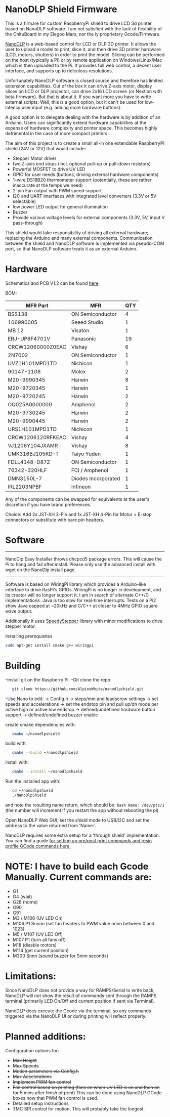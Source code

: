 # NanoDLP Shield Firmware

This is a firmare for custom RaspberryPi shield to drive LCD 3d printer based on NanoDLP software.  I am not satisfied with the lack of flexibility of the ChituBoard in my Elegoo Mars, nor the ly proprietary Gcode/Firmware.

[NanoDLP](https://www.nanodlp.com/) is a web-based control for LCD or DLP 3D printer. It allows the user to upload
a model to print, slice it, and then drive 3D printer hardware (LCD, motors, shutters) in order to print the model.  Slicing can be performed on the host (typically a Pi) or by remote application on Windows/Linux/Mac which is then uploaded to the Pi. It provides full web control, a decent user interface, and supports up to ridiculous resolutions.

Unfortunately NanoDLP software is closed source and therefore has limited extension capabilities. Out of the box
it can drive Z-axis motor, display slices on LCD or DLP projector, can drive 2x16 LCD screen (or Nextion with beta firmware). But that is about it. If
you want more you have to write external scripts. Well, this is a good option, but it can't be used for low-latency
user input (e.g. adding more hardware buttons).

A good option is to delegate dealing with the hardware is by addition of an Arduino. Users can significantly extend hardware capabilities at the expense of hardware complexity and printer space.  This becomes highly detrimental in the case of more compact printers.

The aim of this project is to create a small all-in one extendable RaspberryPI shield (24V or 12V) that would include:
- Stepper Motor driver
- two Z-axis end stops (incl. optional pull-up or pull-down resistors)
- Powerful MOSFET to drive UV LED
- GPIO for user needs (buttons, driving external hardware components)
- 1-wire DS18B20 thermometer support (potentially, these are rather inaccurate at the temps we need)
- 2-pin Fan output with PWM speed support
- I2C and UART interfaces with integrated level converters (3.3V or 5V selectable)
- low power LED output for general illumination
- Buzzer
- Provide various voltage levels for external components (3.3V, 5V, input V pass-through)

This shield would take responsibility of driving all external hardware; replacing the Arduino and many external components.
Communication between the shield and NanoDLP software is implemented via pseudo-COM port, so that NanoDLP software treats it as an external Arduino.

# Hardware

Schematics and PCB V1.2 can be found [here](https://easyeda.com/editor#id=|54ad5a3a352e4a90804909cb4819c47c|c782efdc5bfa4d89bbee21e779a59103).

BOM:

MFR Part | MFR | QTY 
---| --- | --- 
BSS138 | ON Semiconductor | 4   
106990005 | Seeed Studio | 1   
MB 12	| Visaton | 1   
ERJ-UP8F4701V | Panasonic | 19  
CRCW12060000Z0EAC | Vishay	| 6   
2N7002 | ON Semiconductor | 1   
UVZ1H101MPD1TD	| Nichicon | 1   
90147-1108 | Molex | 2   
M20-9990345	| Harwin	| 8   
M20-9720345 | Harwin	| 1   
M20-9720245 | Harwin	| 2   
OQ025A000000G | Amphenol | 2   
M20-9730245	| Harwin | 2   
M20-9990445	| Harwin | 2   
URS1H101MPD1TD	| Nichicon | 1   
CRCW1206120RFKEAC	| Vishay | 4   
VJ1206Y104JXAMR | Vishay | 8   
UMK316BJ105KD-T | Taiyo Yuden	| 1   
FDLL4148-D87Z | ON Semiconductor	| 1   
76342-320HLF | FCI / Amphenol	| 1   
DMN3150L-7 | Diodes Incorporated |	1   
IRL2203NPBF | Infineon | 1   

Any of the components can be swapped for equivalents at the user's discretion if you have brand preferences.

Choice: Add 2x JST-XH 3-Pin and 1x JST-XH 4-Pin for Motor + E-stop connectors or substitute with bare pin headers.

# Software

***
NanoDlp Easy Installer throws dhcpcd5 package errors. This will cause the Pi to hang and fail after install. Please only use the advanced install with wget on the NanoDlp install page.
***

Software is based on WiringPi library which provides a Arduino-like interface to drive RasPi's GPIOs. WiringPi is no longer in development, and its creator will no longer support it.  I am in search of alternate C++/C implementations. Java is too slow for real-time interrupts. Tests on a Pi2 show Java capped at ~20kHz and C/C++ at closer to 4MHz GPIO square wave output.

Additionally it uses
[SpeedyStepper](https://github.com/Stan-Reifel/SpeedyStepper) library with minor modifications to drive stepper motor.

Installing prerequisites
```bash
sudo apt-get install cmake g++ wiringpi
```

# Building
-Install git on the Raspberry Pi.
-Git clone the repo:
```bash
   git clone https://github.com/AlpineWhite/nanodlpshield.git
```

-Use Nano to edit:
    -> Config.h
        -> steps/mm and leadscrew settings
        -> set speeds and accelerations
        -> set the endstop pin and pull up/dn mode per active high or active low endstop
        -> defined/undefined hardware button support
        -> defined/undefined buzzer enable

 create cmake dependencies with:
 ```bash
    cmake ~/nanodlpshield
 ```   
 build with:
 ```bash
    cmake --build ~/nanodlpshield
 ```  
 install with:
 ```bash
    cmake --install ~/nanodlpshield
 ```    
 Run the installed app with:
 ```bash
    cd ~/nanodlpshield
    ./NanoDlpShield
 ```
 and note the resulting name return, which should be:
     ```bash
     Name: /dev/pts/1
     ```
    (the number will increment if you restart the app without rebooting the pi)

 Open NanoDLP Web GUI, set the shield mode to USB/I2C and set the address to the value returned from 'Name:'.

 NanoDLP requires some extra setup for a 'through shield' implementation.  You can find a guide [for setting up pre/post print commands and resin profile GCode commands here.](https://www.nanodlp.com/forum/viewtopic.php?id=41)

# NOTE: I have to build each Gcode Manually. Current commands are:

 - G1
 - G4 (wait)
 - G28 (home)
 - G90
 - G91
 - M3 / M106 (UV LED On)
 - M106 P1 Snnnn (set fan headers to PWM value nnnn between 0 and 1023)
 - M5 / M107 (UV LED Off)
 - M107 P1 (turn all fans off)
 - M18 (disable motors)
 - M114 (get current position)
 - M300 Snnn (sound buzzer for Snnn seconds)


# Limitations:

 Since NanoDLP does not provide a way for RAMPS/Serial to write back, NanoDLP will not show the result of commands sent through the RAMPS terminal (primarily LED On/Off and current position if sent via Terminal).

 NanoDLP does execute the Gcode via the terminal, so any commands triggered via the NanoDLP UI or during printing will reflect properly.

# Planned additions:

 Configuration options for:
  - <strike>Max Height</strike>
  - <strike>Max Speeds</strike>
  - <strike>Motion parameters via Config.h</strike>
  - <strike>Max Accelerations</strike>
  - <strike>Implement PWM fan control</strike>
  - <strike>Fan control based on printing (fans on when UV LED is on and then on for 5 mins after finish of print)</strike> This can be done using NanoDLP GCode boxes now that PWM fan control is used.
  - Detailed setup instructions
  - TMC SPI control for motion.  This will probably take the longest.

